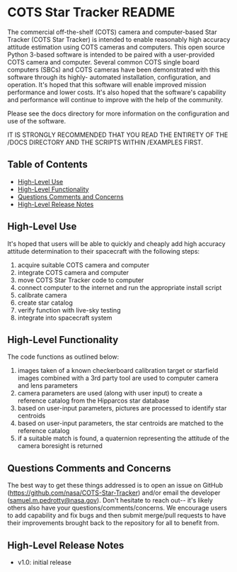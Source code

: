
# COTS Star Tracker README

The commercial off-the-shelf (COTS) camera and computer-based Star Tracker (COTS Star Tracker) is intended
to enable reasonably high accuracy attitude estimation using COTS cameras and computers.  This open source Python 3-based
software is intended to be paired with a user-provided COTS camera and computer.  Several common COTS
single board computers (SBCs) and COTS cameras have been demonstrated with this software through its highly-
automated installation, configuration, and operation.  It's hoped that this software will enable improved mission
performance and lower costs.  It's also hoped that the software's capability and performance will continue to improve
with the help of the community.

Please see the docs directory for more information on the configuration and use of the software.

IT IS STRONGLY RECOMMENDED THAT YOU READ THE ENTIRETY OF THE /DOCS DIRECTORY AND THE SCRIPTS WITHIN /EXAMPLES FIRST.


## Table of Contents

* [High-Level Use](#high-level-use)
* [High-Level Functionality](#high-level-functionality)
* [Questions Comments and Concerns](#questions-comments-and-concerns)
* [High-Level Release Notes](#high-level-release-notes)


## High-Level Use

It's hoped that users will be able to quickly and cheaply add high accuracy attitude determination to their spacecraft with the following steps:
1. acquire suitable COTS camera and computer
2. integrate COTS camera and computer
3. move COTS Star Tracker code to computer
4. connect computer to the internet and run the appropriate install script
5. calibrate camera
6. create star catalog
7. verify function with live-sky testing
8. integrate into spacecraft system


## High-Level Functionality

The code functions as outlined below:
1. images taken of a known checkerboard calibration target or starfield images combined with a 3rd party tool are used to computer camera and lens parameters
2. camera parameters are used (along with user input) to create a reference catalog from the Hipparcos star database
3. based on user-input parameters, pictures are processed to identify star centroids
4. based on user-input parameters, the star centroids are matched to the reference catalog
5. if a suitable match is found, a quaternion representing the attitude of the camera boresight is returned


## Questions Comments and Concerns

The best way to get these things addressed is to open an issue on GitHub (https://github.com/nasa/COTS-Star-Tracker) and/or email the developer (samuel.m.pedrotty@nasa.gov).
Don't hesitate to reach out-- it's likely others also have your questions/comments/concerns.  We encourage users to add 
capability and fix bugs and then submit merge/pull requests to have their improvements brought back to the repository for all to benefit from.


## High-Level Release Notes

* v1.0: initial release
